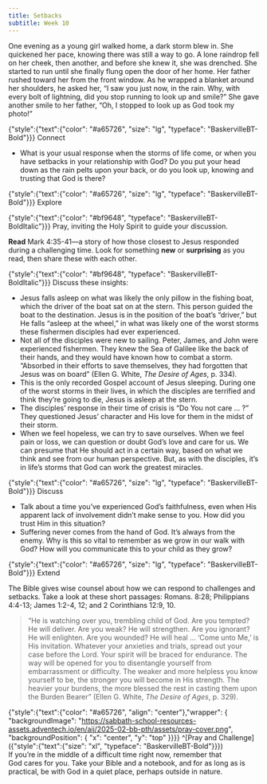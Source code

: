 ```yaml
---
title: Setbacks
subtitle: Week 10
---
```


One evening as a young girl walked home, a dark storm blew in. She quickened her pace, knowing there was still a way to go. A lone raindrop fell on her cheek, then another, and before she knew it, she was drenched. She started to run until she finally flung open the door of her home. Her father rushed toward her from the front window. As he wrapped a blanket around her shoulders, he asked her, “I saw you just now, in the rain. Why, with every bolt of lightning, did you stop running to look up and smile?” She gave another smile to her father, “Oh, I stopped to look up as God took my photo!”

{"style":{"text":{"color": "#a65726", "size": "lg", "typeface": "BaskervilleBT-Bold"}}}
Connect

+ What is your usual response when the storms of life come, or when you have setbacks in your relationship with God? Do you put your head down as the rain pelts upon your back, or do you look up, knowing and trusting that God is there?

{"style":{"text":{"color": "#a65726", "size": "lg", "typeface": "BaskervilleBT-Bold"}}}
Explore

{"style":{"text":{"color": "#bf9648", "typeface": "BaskervilleBT-BoldItalic"}}}
Pray, inviting the Holy Spirit to guide your discussion.

**Read** Mark 4:35-41—a story of how those closest to Jesus responded during a challenging time. Look for something **new** or **surprising** as you read, then share these with each other.

{"style":{"text":{"color": "#bf9648", "typeface": "BaskervilleBT-BoldItalic"}}}
Discuss these insights:

+ Jesus falls asleep on what was likely the only pillow in the fishing boat, which the driver of the boat sat on at the stern. This person guided the boat to the destination. Jesus is in the position of the boat’s “driver,” but He falls “asleep at the wheel,” in what was likely one of the worst storms these fishermen disciples had ever experienced.
+ Not all of the disciples were new to sailing. Peter, James, and John were experienced fishermen. They knew the Sea of Galilee like the back of their hands, and they would have known how to combat a storm. “Absorbed in their efforts to save themselves, they had forgotten that Jesus was on board” (Ellen G. White, _The Desire of Ages_, p. 334).
+ This is the only recorded Gospel account of Jesus sleeping. During one of the worst storms in their lives, in which the disciples are terrified and think they’re going to die, Jesus is asleep at the stern.
+ The disciples’ response in their time of crisis is “Do You not care … ?” They questioned Jesus’ character and His love for them in the midst of their storm.
+ When we feel hopeless, we can try to save ourselves. When we feel pain or loss, we can question or doubt God’s love and care for us. We can presume that He should act in a certain way, based on what we think and see from our human perspective. But, as with the disciples, it’s in life’s storms that God can work the greatest miracles.

{"style":{"text":{"color": "#a65726", "size": "lg", "typeface": "BaskervilleBT-Bold"}}}
Discuss

+ Talk about a time you’ve experienced God’s faithfulness, even when His apparent lack of involvement didn’t make sense to you. How did you trust Him in this situation?
+ Suffering never comes from the hand of God. It’s always from the enemy. Why is this so vital to remember as we grow in our walk with God? How will you communicate this to your child as they grow?

{"style":{"text":{"color": "#a65726", "size": "lg", "typeface": "BaskervilleBT-Bold"}}}
Extend

The Bible gives wise counsel about how we can respond to challenges and setbacks. Take a look at these short passages: Romans. 8:28; Philippians 4:4-13; James 1:2-4, 12; and 2 Corinthians 12:9, 10.

> “He is watching over you, trembling child of God. Are you tempted? He will deliver. Are you weak? He will strengthen. Are you ignorant? He will enlighten. Are you wounded? He will heal … ‘Come unto Me,’ is His invitation. Whatever your anxieties and trials, spread out your case before the Lord. Your spirit will be braced for endurance. The way will be opened for you to disentangle yourself from embarrassment or difficulty. The weaker and more helpless you know yourself to be, the stronger you will become in His strength. The heavier your burdens, the more blessed the rest in casting them upon the Burden Bearer” (Ellen G. White, _The Desire of Ages_, p. 329).

{"style":{"text":{"color": "#a65726", "align": "center"},"wrapper": { "backgroundImage": "https://sabbath-school-resources-assets.adventech.io/en/aij/2025-02-bb-pth/assets/pray-cover.png", "backgroundPosition": { "x": "center", "y": "top" }}}}
^[Pray and Challenge]({"style":{"text":{"size": "xl", "typeface": "BaskervilleBT-Bold"}}})\
If you’re in the middle of a difficult time right now, remember that\
God cares for you. Take your Bible and a notebook, and for as long as is\
practical, be with God in a quiet place, perhaps outside in nature.